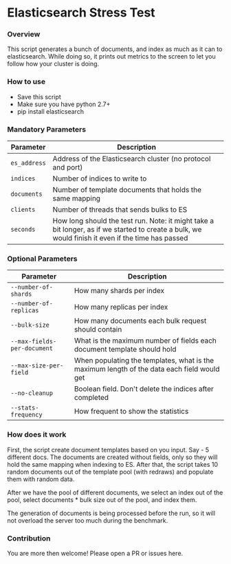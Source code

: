 # Elasticsearch Stress Test

### Overview
This script generates a bunch of documents, and index as much as it can to elasticsearch. While doing so, it prints out metrics to the screen to let you follow how your cluster is doing.

### How to use
* Save this script
* Make sure you have python 2.7+
* pip install elasticsearch

### Mandatory Parameters
| Parameter | Description |
| --- | --- |
| `es_address` | Address of the Elasticsearch cluster (no protocol and port) |
| `indices` | Number of indices to write to |
| `documents` | Number of template documents that holds the same mapping |
| `clients` | Number of threads that sends bulks to ES |
| `seconds` | 	How long should the test run. Note: it might take a bit longer, as if we started to create a bulk, we would finish it even if the time has passed |


### Optional Parameters
| Parameter | Description |
| --- | --- |
| `--number-of-shards` | How many shards per index |
| `--number-of-replicas` | How many replicas per index |
| `--bulk-size` | How many documents each bulk request should contain |
| `--max-fields-per-document` | What is the maximum number of fields each document template should hold |
| `--max-size-per-field` | When populating the templates, what is the maximum length of the data each field would get |
| `--no-cleanup` | Boolean field. Don't delete the indices after completed |
| `--stats-frequency` | How frequent to show the statistics |

### How does it work
First, the script create document templates based on you input. Say - 5 different docs.
The documents are created without fields, only so they will hold the same mapping when indexing to ES.
After that, the script takes 10 random documents out of the template pool (with redraws) and populate them with random data.

After we have the pool of different documents, we select an index out of the pool, select documents * bulk size out of the pool, and index them.

The generation of documents is being processed before the run, so it will not overload the server too much during the benchmark.

### Contribution
You are more then welcome!
Please open a PR or issues here.

